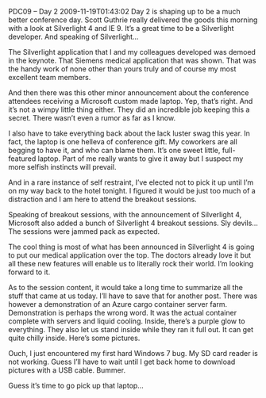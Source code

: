 PDC09 – Day 2
2009-11-19T01:43:02
Day 2 is shaping up to be a much better conference day. Scott Guthrie really delivered the goods this morning with a look at Silverlight 4 and IE 9. It’s a great time to be a Silverlight developer. And speaking of Silverlight…

The Silverlight application that I and my colleagues developed was demoed in the keynote. That Siemens medical application that was shown. That was the handy work of none other than yours truly and of course my most excellent team members.

And then there was this other minor announcement about the conference attendees receiving a Microsoft custom made laptop. Yep, that’s right. And it’s not a wimpy little thing either. They did an incredible job keeping this a secret. There wasn’t even a rumor as far as I know.

I also have to take everything back about the lack luster swag this year. In fact, the laptop is one helleva of conference gift. My coworkers are all begging to have it, and who can blame them. It’s one sweet little, full-featured laptop. Part of me really wants to give it away but I suspect my more selfish instincts will prevail.

And in a rare instance of self restraint, I’ve elected not to pick it up until I’m on my way back to the hotel tonight. I figured it would be just too much of a distraction and I am here to attend the breakout sessions.

Speaking of breakout sessions, with the announcement of Silverlight 4, Microsoft also added a bunch of Silverlight 4 breakout sessions. Sly devils… The sessions were jammed pack as expected.

The cool thing is most of what has been announced in Silverlight 4 is going to put our medical application over the top. The doctors already love it but all these new features will enable us to literally rock their world. I’m looking forward to it.

As to the session content, it would take a long time to summarize all the stuff that came at us today. I’ll have to save that for another post. There was however a demonstration of an Azure cargo container server farm. Demonstration is perhaps the wrong word. It was the actual container complete with servers and liquid cooling. Inside, there’s a purple glow to everything. They also let us stand inside while they ran it full out. It can get quite chilly inside. Here’s some pictures.

Ouch, I just encountered my first hard Windows 7 bug. My SD card reader is not working. Guess I’ll have to wait until I get back home to download pictures with a USB cable. Bummer.

Guess it’s time to go pick up that laptop…
